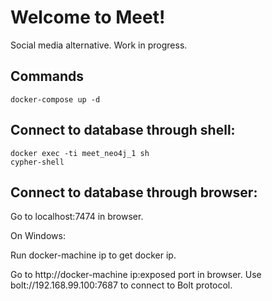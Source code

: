 # Welcome to Meet!

Social media alternative. Work in progress.

## Commands

```
docker-compose up -d
```

## Connect to database through shell:

```
docker exec -ti meet_neo4j_1 sh
cypher-shell
```

## Connect to database through browser:

Go to localhost:7474 in browser.

On Windows:

Run docker-machine ip to get docker ip.

Go to http://docker-machine ip:exposed port in browser.
Use bolt://192.168.99.100:7687 to connect to Bolt protocol.
